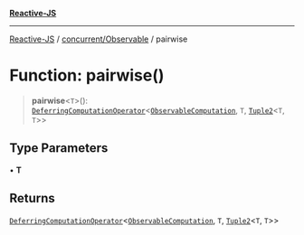 [**Reactive-JS**](../../../README.md)

***

[Reactive-JS](../../../README.md) / [concurrent/Observable](../README.md) / pairwise

# Function: pairwise()

> **pairwise**\<`T`\>(): [`DeferringComputationOperator`](../../../computations/type-aliases/DeferringComputationOperator.md)\<[`ObservableComputation`](../interfaces/ObservableComputation.md), `T`, [`Tuple2`](../../../functions/type-aliases/Tuple2.md)\<`T`, `T`\>\>

## Type Parameters

• **T**

## Returns

[`DeferringComputationOperator`](../../../computations/type-aliases/DeferringComputationOperator.md)\<[`ObservableComputation`](../interfaces/ObservableComputation.md), `T`, [`Tuple2`](../../../functions/type-aliases/Tuple2.md)\<`T`, `T`\>\>
